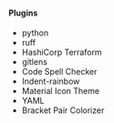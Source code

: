 #### Plugins
- python
- ruff
- HashiCorp Terraform
- gitlens
- Code Spell Checker
- Indent-rainbow
- Material Icon Theme
- YAML
- Bracket Pair Colorizer
